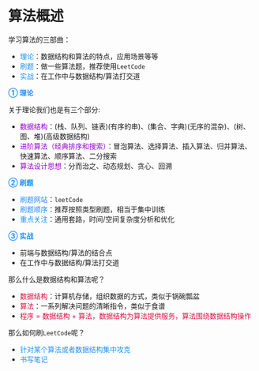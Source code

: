 # 算法概述

学习算法的三部曲：
+ <font color=#1E90FF>理论</font>：数据结构和算法的特点，应用场景等等
+ <font color=#1E90FF>刷题</font>：做一些算法题，推荐使用`LeetCode`
+ <font color=#1E90FF>实战</font>：在工作中与数据结构/算法打交道

<font color=#1E90FF>**① 理论**</font>

关于理论我们也是有三个部分:
+ <font color=#9400D3>数据结构</font>：(栈、队列、链表)(有序的串)、(集合、字典)(无序的混杂)、(树、图、堆)(高级数据结构)
+ <font color=#9400D3>进阶算法（经典排序和搜索）</font>：冒泡算法、选择算法、插入算法、归并算法、快速算法、顺序算法、二分搜索
+ <font color=#9400D3>算法设计思想</font>：分而治之、动态规划、贪心、回溯

<font color=#1E90FF>**② 刷题**</font>

+ <font color=#1E90FF>刷题网站</font>：`leetCode`
+ <font color=#1E90FF>刷题顺序</font>：推荐按照类型刷题，相当于集中训练
+ <font color=#1E90FF>重点关注</font>：通用套路，时间/空间复杂度分析和优化

<font color=#1E90FF>**③ 实战**</font>

+ 前端与数据结构/算法的结合点
+ 在工作中与数据结构/算法打交道


那么什么是数据结构和算法呢？
+ <font color=#DD1144>数据结构</font>：计算机存储，组织数据的方式，类似于锅碗瓢盆
+ <font color=#DD1144>算法</font>：一系列解决问题的清晰指令，类似于食谱
+ <font color=#DD1144>程序 = 数据结构 + 算法，数据结构为算法提供服务，算法围绕数据结构操作</font>

那么如何刷`LeetCode`呢？
+ <font color=#1E90FF>针对某个算法或者数据结构集中攻克</font>
+ <font color=#1E90FF>书写笔记</font>
